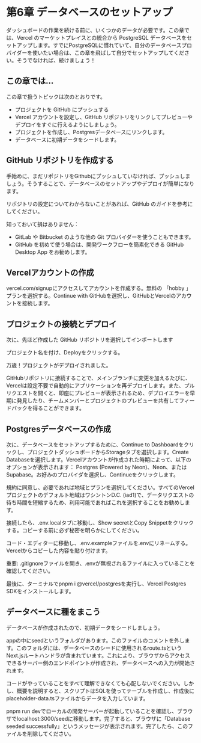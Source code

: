 # 第6章 データベースのセットアップ
ダッシュボードの作業を続ける前に、いくつかのデータが必要です。この章では、Vercel のマーケットプレイスとの統合から PostgreSQL データベースをセットアップします。すでにPostgreSQLに慣れていて、自分のデータベースプロバイダーを使いたい場合は、この章を飛ばして自分でセットアップしてください。そうでなければ、続けましょう！

## この章では...
この章で扱うトピックは次のとおりです。

* プロジェクトを GitHub にプッシュする
* Vercel アカウントを設定し、GitHub リポジトリをリンクしてプレビューやデプロイをすぐに行えるようにしましょう。
* プロジェクトを作成し、Postgresデータベースにリンクします。
* データベースに初期データをシードします。

## GitHub リポジトリを作成する
手始めに、まだリポジトリをGithubにプッシュしていなければ、プッシュしましょう。そうすることで、データベースのセットアップやデプロイが簡単になります。

リポジトリの設定についてわからないことがあれば、GitHub のガイドを参考にしてください。

知っておいて損はありません：
* GitLab や Bitbucket のような他の Git プロバイダーを使うこともできます。
* GitHub を初めて使う場合は、開発ワークフローを簡素化できる GitHub Desktop App をお勧めします。

## Vercelアカウントの作成
vercel.com/signupにアクセスしてアカウントを作成する。無料の 「hobby 」プランを選択する。Continue with GitHubを選択し、GitHubとVercelのアカウントを接続します。

## プロジェクトの接続とデプロイ
次に、先ほど作成した GitHub リポジトリを選択してインポートします

プロジェクト名を付け、Deployをクリックする。

万歳！プロジェクトがデプロイされました。

GitHubリポジトリに接続することで、メインブランチに変更を加えるたびに、Vercelは設定不要で自動的にアプリケーションを再デプロイします。また、プルリクエストを開くと、即座にプレビューが表示されるため、デプロイエラーを早期に発見したり、チームメンバーとプロジェクトのプレビューを共有してフィードバックを得ることができます。

## Postgresデータベースの作成
次に、データベースをセットアップするために、Continue to Dashboardをクリックし、プロジェクトダッシュボードからStorageタブを選択します。Create Databaseを選択します。Vercelアカウントが作成された時期によって、以下のオプションが表示されます： Postgres (Powered by Neon)、Neon、または Supabase。お好みのプロバイダを選択し、Continueをクリックします。

規約に同意し、必要であれば地域とプランを選択してください。すべてのVercelプロジェクトのデフォルト地域はワシントンD.C. (iad1)で、データリクエストの待ち時間を短縮するため、利用可能であればこれを選択することをお勧めします。

接続したら、.env.localタブに移動し、Show secretとCopy Snippetをクリックする。コピーする前に必ず秘密を明らかにしてください。

コード・エディターに移動し、.env.exampleファイルを.envにリネームする。Vercelからコピーした内容を貼り付けます。

重要: .gitignoreファイルを開き、.envが無視されるファイルに入っていることを確認してください。

最後に、ターミナルでpnpm i @vercel/postgresを実行し、Vercel Postgres SDKをインストールします。

## データベースに種をまこう
データベースが作成されたので、初期データをシードしましょう。

appの中にseedというフォルダがあります。このファイルのコメントを外します。このフォルダには、データベースのシードに使用されるroute.tsというNext.jsルートハンドラが含まれています。これにより、ブラウザからアクセスできるサーバー側のエンドポイントが作成され、データベースへの入力が開始されます。

コードがやっていることをすべて理解できなくても心配しないでください。しかし、概要を説明すると、スクリプトはSQLを使ってテーブルを作成し、作成後にplaceholder-data.tsファイルからデータを入力しています。

pnpm run devでローカルの開発サーバーが起動していることを確認し、ブラウザでlocalhost:3000/seedに移動します。完了すると、ブラウザに「Database seeded successfully」というメッセージが表示されます。完了したら、このファイルを削除してください。
